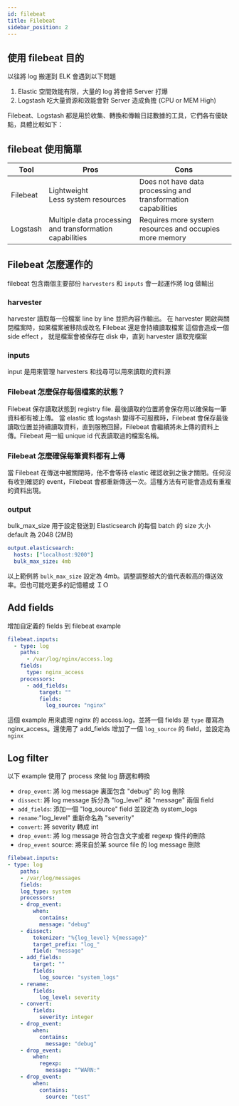```yaml
---
id: filebeat
title: Filebeat
sidebar_position: 2
---
```


## 使用 filebeat 目的

以往將 log 搬運到 ELK 會遇到以下問題

1. Elastic 空間效能有限，大量的 log 將會把 Server 打爆
1. Logstash 吃大量資源和效能會對 Server 造成負擔 (CPU or MEM High)

Filebeat、Logstash 都是用於收集、轉換和傳輸日誌數據的工具，它們各有優缺點，具體比較如下：

## filebeat 使用簡單

| Tool     | Pros                                                     | Cons                                                          |
| -------- | -------------------------------------------------------- | ------------------------------------------------------------- |
| Filebeat | Lightweight<br/>Less system resources                    | Does not have data processing and transformation capabilities |
| Logstash | Multiple data processing and transformation capabilities | Requires more system resources and occupies more memory       |

## Filebeat 怎麼運作的

filebeat 包含兩個主要部份 `harvesters` 和 `inputs` 會一起運作將 log 做輸出

### harvester

harvester 讀取每一份檔案 line by line 並把內容作輸出。
在 harvester 開啟與關閉檔案時，如果檔案被移除或改名 Filebeat 還是會持續讀取檔案
這個會造成一個 side effect ， 就是檔案會被保存在 disk 中，直到 harvester 讀取完檔案

### inputs

input 是用來管理 harvesters 和找尋可以用來讀取的資料源

### Filebeat 怎麼保存每個檔案的狀態？

Filebeat 保存讀取狀態到 registry file. 最後讀取的位置將會保存用以確保每一筆資料都有被上傳。 當 elastic 或 logstash 變得不可服務時，Filebeat 會保存最後讀取位置並持續讀取資料，直到服務回歸，Filebeat 會繼續將未上傳的資料上傳。Filebeat 用一組 unique id 代表讀取過的檔案名稱。

### Filebeat 怎麼確保每筆資料都有上傳

當 Filebeat 在傳送中被關閉時，他不會等待 elastic 確認收到之後才關閉。任何沒有收到確認的 event，Filebeat 會都重新傳送一次。這種方法有可能會造成有重複的資料出現。

### output

bulk_max_size 用于設定發送到 Elasticsearch 的每個 batch 的 size 大小
default 為 2048 (2MB)

```yaml
output.elasticsearch:
  hosts: ["localhost:9200"]
  bulk_max_size: 4mb
```

以上範例將 `bulk_max_size` 設定為 4mb。調整調整越大的值代表較高的傳送效率。但也可能吃更多的記憶體或 ＩＯ

## Add fields

增加自定義的 fields 到 filebeat example

```yaml
filebeat.inputs:
  - type: log
    paths:
      - /var/log/nginx/access.log
    fields:
      type: nginx_access
    processors:
      - add_fields:
          target: ""
          fields:
            log_source: "nginx"
```

這個 example 用來處理 nginx 的 access.log，並將一個 fields 是 `type` 覆寫為 nginx_access。還使用了 add_fields 增加了一個 `log_source` 的 field，並設定為 `nginx`

## Log filter

以下 example 使用了 process 來做 log 篩選和轉換

- `drop_event`: 將 log message 裏面包含 "debug" 的 log 刪除
- `dissect`: 將 log message 拆分為 "log_level" 和 "message" 兩個 field
- `add_fields`: 添加一個 "log_source" field 並設定為 system_logs
- `rename`:"log_level" 重新命名為 "severity"
- `convert`: 將 severity 轉成 int
- `drop_event`: 將 log message 符合包含文字或者 regexp 條件的刪除
- `drop_event` source: 將來自於某 source file 的 log message 刪除

```yaml
filebeat.inputs:
- type: log
    paths:
    - /var/log/messages
    fields:
    log_type: system
    processors:
    - drop_event:
        when:
          contains:
          message: "debug"
    - dissect:
        tokenizer: "%{log_level} %{message}"
        target_prefix: "log_"
        field: "message"
    - add_fields:
        target: ""
        fields:
          log_source: "system_logs"
    - rename:
        fields:
          log_level: severity
    - convert:
        fields:
          severity: integer
    - drop_event:
        when:
          contains:
            message: "debug"
    - drop_event:
        when:
          regexp:
            message: "^WARN:"
    - drop_event:
        when:
          contains:
            source: "test"
```
